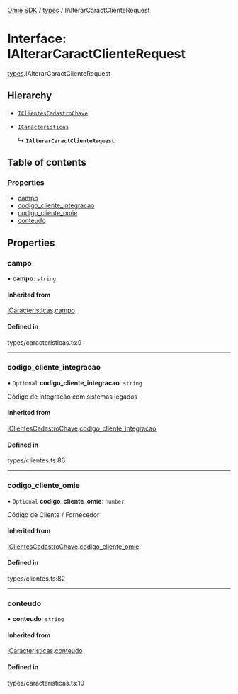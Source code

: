 [Omie SDK](../README.md) / [types](../modules/types.md) / IAlterarCaractClienteRequest

# Interface: IAlterarCaractClienteRequest

[types](../modules/types.md).IAlterarCaractClienteRequest

## Hierarchy

- [`IClientesCadastroChave`](types.IClientesCadastroChave.md)

- [`ICaracteristicas`](types.ICaracteristicas.md)

  ↳ **`IAlterarCaractClienteRequest`**

## Table of contents

### Properties

- [campo](types.IAlterarCaractClienteRequest.md#campo)
- [codigo\_cliente\_integracao](types.IAlterarCaractClienteRequest.md#codigo_cliente_integracao)
- [codigo\_cliente\_omie](types.IAlterarCaractClienteRequest.md#codigo_cliente_omie)
- [conteudo](types.IAlterarCaractClienteRequest.md#conteudo)

## Properties

### campo

• **campo**: `string`

#### Inherited from

[ICaracteristicas](types.ICaracteristicas.md).[campo](types.ICaracteristicas.md#campo)

#### Defined in

types/caracteristicas.ts:9

___

### codigo\_cliente\_integracao

• `Optional` **codigo\_cliente\_integracao**: `string`

Código de integração com sistemas legados

#### Inherited from

[IClientesCadastroChave](types.IClientesCadastroChave.md).[codigo_cliente_integracao](types.IClientesCadastroChave.md#codigo_cliente_integracao)

#### Defined in

types/clientes.ts:86

___

### codigo\_cliente\_omie

• `Optional` **codigo\_cliente\_omie**: `number`

Código de Cliente / Fornecedor

#### Inherited from

[IClientesCadastroChave](types.IClientesCadastroChave.md).[codigo_cliente_omie](types.IClientesCadastroChave.md#codigo_cliente_omie)

#### Defined in

types/clientes.ts:82

___

### conteudo

• **conteudo**: `string`

#### Inherited from

[ICaracteristicas](types.ICaracteristicas.md).[conteudo](types.ICaracteristicas.md#conteudo)

#### Defined in

types/caracteristicas.ts:10
